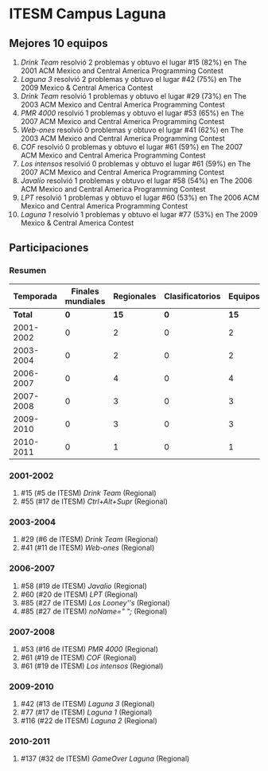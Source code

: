 # ITESM Campus Laguna

## Mejores 10 equipos

1. _Drink Team_ resolvió 2 problemas y obtuvo el lugar #15 (82%) en The 2001 ACM Mexico and Central America Programming Contest
1. _Laguna 3_ resolvió 2 problemas y obtuvo el lugar #42 (75%) en The 2009 Mexico & Central America Contest
1. _Drink Team_ resolvió 1 problemas y obtuvo el lugar #29 (73%) en The 2003 ACM Mexico and Central America Programming Contest
1. _PMR 4000_ resolvió 1 problemas y obtuvo el lugar #53 (65%) en The 2007 ACM Mexico and Central America Programming Contest
1. _Web-ones_ resolvió 0 problemas y obtuvo el lugar #41 (62%) en The 2003 ACM Mexico and Central America Programming Contest
1. _COF_ resolvió 0 problemas y obtuvo el lugar #61 (59%) en The 2007 ACM Mexico and Central America Programming Contest
1. _Los intensos_ resolvió 0 problemas y obtuvo el lugar #61 (59%) en The 2007 ACM Mexico and Central America Programming Contest
1. _Javalio_ resolvió 1 problemas y obtuvo el lugar #58 (54%) en The 2006 ACM Mexico and Central America Programming Contest
1. _LPT_ resolvió 1 problemas y obtuvo el lugar #60 (53%) en The 2006 ACM Mexico and Central America Programming Contest
1. _Laguna 1_ resolvió 1 problemas y obtuvo el lugar #77 (53%) en The 2009 Mexico & Central America Contest

## Participaciones

### Resumen

| Temporada | Finales mundiales | Regionales | Clasificatorios | Equipos |
| --- | --- | --- | --- | --- |
| **Total** | **0** | **15** | **0** | **15** |
| 2001-2002 | 0 | 2 | 0 | 2 |
| 2003-2004 | 0 | 2 | 0 | 2 |
| 2006-2007 | 0 | 4 | 0 | 4 |
| 2007-2008 | 0 | 3 | 0 | 3 |
| 2009-2010 | 0 | 3 | 0 | 3 |
| 2010-2011 | 0 | 1 | 0 | 1 |

### 2001-2002

1. #15 (#5 de ITESM) _Drink Team_ (Regional)
1. #55 (#17 de ITESM) _Ctrl+Alt+Supr_ (Regional)

### 2003-2004

1. #29 (#6 de ITESM) _Drink Team_ (Regional)
1. #41 (#11 de ITESM) _Web-ones_ (Regional)

### 2006-2007

1. #58 (#19 de ITESM) _Javalio_ (Regional)
1. #60 (#20 de ITESM) _LPT_ (Regional)
1. #85 (#27 de ITESM) _Los Looney''s_ (Regional)
1. #85 (#27 de ITESM) _noName=" ";_ (Regional)

### 2007-2008

1. #53 (#16 de ITESM) _PMR 4000_ (Regional)
1. #61 (#19 de ITESM) _COF_ (Regional)
1. #61 (#19 de ITESM) _Los intensos_ (Regional)

### 2009-2010

1. #42 (#13 de ITESM) _Laguna 3_ (Regional)
1. #77 (#17 de ITESM) _Laguna 1_ (Regional)
1. #116 (#22 de ITESM) _Laguna 2_ (Regional)

### 2010-2011

1. #137 (#32 de ITESM) _GameOver Laguna_ (Regional)



